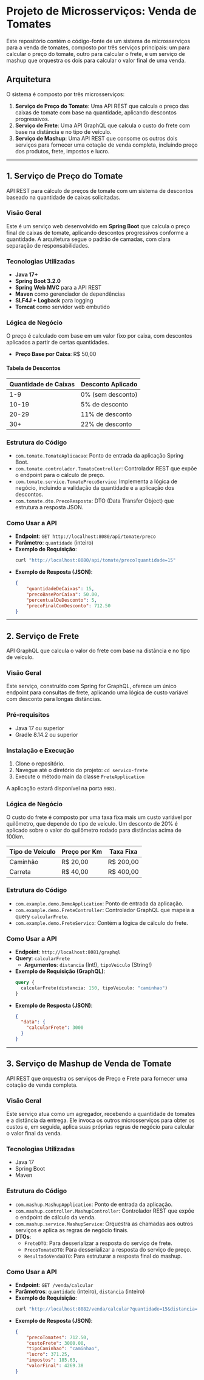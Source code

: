 # Projeto de Microsserviços: Venda de Tomates

Este repositório contém o código-fonte de um sistema de microsserviços para a venda de tomates, composto por três serviços principais: um para calcular o preço do tomate, outro para calcular o frete, e um serviço de mashup que orquestra os dois para calcular o valor final de uma venda.

## Arquitetura

O sistema é composto por três microsserviços:

1.  **Serviço de Preço do Tomate**: Uma API REST que calcula o preço das caixas de tomate com base na quantidade, aplicando descontos progressivos.
2.  **Serviço de Frete**: Uma API GraphQL que calcula o custo do frete com base na distância e no tipo de veículo.
3.  **Serviço de Mashup**: Uma API REST que consome os outros dois serviços para fornecer uma cotação de venda completa, incluindo preço dos produtos, frete, impostos e lucro.

---

## 1. Serviço de Preço do Tomate

API REST para cálculo de preços de tomate com um sistema de descontos baseado na quantidade de caixas solicitadas.

### Visão Geral

Este é um serviço web desenvolvido em **Spring Boot** que calcula o preço final de caixas de tomate, aplicando descontos progressivos conforme a quantidade. A arquitetura segue o padrão de camadas, com clara separação de responsabilidades.

### Tecnologias Utilizadas

* **Java 17+**
* **Spring Boot 3.2.0**
* **Spring Web MVC** para a API REST
* **Maven** como gerenciador de dependências
* **SLF4J + Logback** para logging
* **Tomcat** como servidor web embutido

### Lógica de Negócio

O preço é calculado com base em um valor fixo por caixa, com descontos aplicados a partir de certas quantidades.

* **Preço Base por Caixa**: R$ 50,00

#### Tabela de Descontos

| Quantidade de Caixas | Desconto Aplicado |
| -------------------- | ----------------- |
| 1-9                  | 0% (sem desconto) |
| 10-19                | 5% de desconto    |
| 20-29                | 11% de desconto   |
| 30+                  | 22% de desconto   |

### Estrutura do Código

* `com.tomate.TomateAplicacao`: Ponto de entrada da aplicação Spring Boot.
* `com.tomate.controlador.TomatoController`: Controlador REST que expõe o endpoint para o cálculo de preço.
* `com.tomate.service.TomatePrecoService`: Implementa a lógica de negócio, incluindo a validação da quantidade e a aplicação dos descontos.
* `com.tomate.dto.PrecoResposta`: DTO (Data Transfer Object) que estrutura a resposta JSON.

### Como Usar a API

* **Endpoint**: `GET http://localhost:8080/api/tomate/preco`
* **Parâmetro**: `quantidade` (inteiro)
* **Exemplo de Requisição**:
    ```bash
    curl "http://localhost:8080/api/tomate/preco?quantidade=15"
    ```
* **Exemplo de Resposta (JSON)**:
    ```json
    {
        "quantidadeDeCaixas": 15,
        "precoBasePorCaixa": 50.00,
        "percentualDeDesconto": 5,
        "precoFinalComDesconto": 712.50
    }
    ```

---

## 2. Serviço de Frete

API GraphQL que calcula o valor do frete com base na distância e no tipo de veículo.

### Visão Geral

Este serviço, construído com Spring for GraphQL, oferece um único endpoint para consultas de frete, aplicando uma lógica de custo variável com desconto para longas distâncias.

### Pré-requisitos

* Java 17 ou superior
* Gradle 8.14.2 ou superior

### Instalação e Execução

1.  Clone o repositório.
2.  Navegue até o diretório do projeto: `cd servico-frete`
3.  Execute o método main da classe `FreteApplication`

A aplicação estará disponível na porta `8081`.

### Lógica de Negócio

O custo do frete é composto por uma taxa fixa mais um custo variável por quilômetro, que depende do tipo de veículo. Um desconto de 20% é aplicado sobre o valor do quilômetro rodado para distâncias acima de 100km.

| Tipo de Veículo | Preço por Km | Taxa Fixa |
| --------------- | ------------ | --------- |
| Caminhão        | R$ 20,00     | R$ 200,00 |
| Carreta         | R$ 40,00     | R$ 400,00 |

### Estrutura do Código

* `com.example.demo.DemoApplication`: Ponto de entrada da aplicação.
* `com.example.demo.FreteController`: Controlador GraphQL que mapeia a query `calcularFrete`.
* `com.example.demo.FreteServico`: Contém a lógica de cálculo do frete.

### Como Usar a API

* **Endpoint**: `http://localhost:8081/graphql`
* **Query**: `calcularFrete`
    * **Argumentos**: `distancia` (Int!), `tipoVeiculo` (String!)
* **Exemplo de Requisição (GraphQL)**:
    ```graphql
    query {
      calcularFrete(distancia: 150, tipoVeiculo: "caminhao")
    }
    ```
* **Exemplo de Resposta (JSON)**:
    ```json
    {
      "data": {
        "calcularFrete": 3000
      }
    }
    ```

---

## 3. Serviço de Mashup de Venda de Tomate

API REST que orquestra os serviços de Preço e Frete para fornecer uma cotação de venda completa.

### Visão Geral

Este serviço atua como um agregador, recebendo a quantidade de tomates e a distância da entrega. Ele invoca os outros microsserviços para obter os custos e, em seguida, aplica suas próprias regras de negócio para calcular o valor final da venda.

### Tecnologias Utilizadas

* Java 17
* Spring Boot
* Maven

### Estrutura do Código

* `com.mashup.MashupApplication`: Ponto de entrada da aplicação.
* `com.mashup.controller.MashupController`: Controlador REST que expõe o endpoint de cálculo da venda.
* `com.mashup.service.MashupService`: Orquestra as chamadas aos outros serviços e aplica as regras de negócio finais.
* **DTOs**:
    * `FreteDTO`: Para desserializar a resposta do serviço de frete.
    * `PrecoTomateDTO`: Para desserializar a resposta do serviço de preço.
    * `ResultadoVendaDTO`: Para estruturar a resposta final do mashup.

### Como Usar a API

* **Endpoint**: `GET /venda/calcular`
* **Parâmetros**: `quantidade` (inteiro), `distancia` (inteiro)
* **Exemplo de Requisição**:
    ```bash
    curl "http://localhost:8082/venda/calcular?quantidade=15&distancia=150"
    ```
* **Exemplo de Resposta (JSON)**:
    ```json
    {
        "precoTomates": 712.50,
        "custoFrete": 3000.00,
        "tipoCaminhao": "caminhao",
        "lucro": 371.25,
        "impostos": 185.63,
        "valorFinal": 4269.38
    }
    ```
